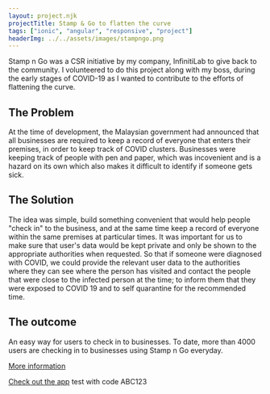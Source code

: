 ```yaml
---
layout: project.njk
projectTitle: Stamp & Go to flatten the curve
tags: ["ionic", "angular", "responsive", "project"]
headerImg: ../../assets/images/stampngo.png
---
```


<!-- excerpt start -->
Stamp n Go was a CSR initiative by my company, InfinitiLab to give back to the community.
I volunteered to do this project along with my boss, during the early stages of COVID-19 as I
wanted to contribute to the efforts of flattening the curve.
<!-- excerpt end -->

## The Problem

At the time of development, the Malaysian government had announced that all businesses are
required to keep a record of everyone that enters their premises, in order to keep track of
COVID clusters. Businesses were keeping track of people with pen and paper, which was incovenient
and is a hazard on its own which also makes it difficult to identify if someone gets sick.

## The Solution

The idea was simple, build something convenient that would help people "check in" to the business,
and at the same time keep a record of everyone within the same premises at particular times.
It was important for us to make sure that user's data would be kept private and only be shown to the appropriate
authorities when requested. So that if someone were diagnosed with COVID, we could provide the relevant user data to the
authorities where they can see where the person has visited and contact the people that were close to the infected person at the time; to inform them that they were exposed to COVID 19 and to self quarantine for the recommended time.

## The outcome

An easy way for users to check in to businesses. To date, more than 4000 users are checking in to businesses using Stamp n Go everyday.

[More information](https://stampngo.cc/)

[Check out the app](https://app.stampngo.cc/) test with code ABC123
